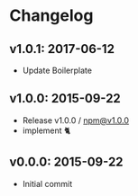 # Changelog

## v1.0.1: 2017-06-12

- Update Boilerplate

## v1.0.0: 2015-09-22

- Release v1.0.0 / npm@v1.0.0
- implement :cat2:

## v0.0.0: 2015-09-22

- Initial commit
